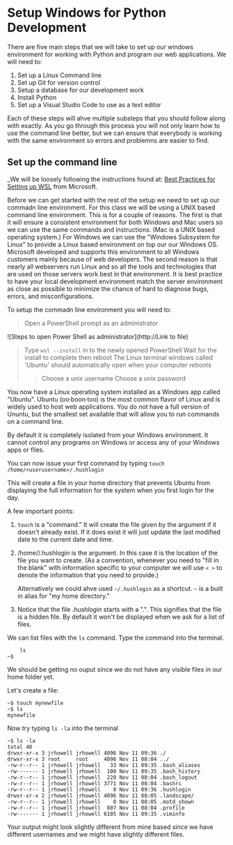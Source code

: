 # Setup Windows for Python Development

There are five main steps that we will take to set up our windows environment for working with Python and program our web applications.  We will need to:

1. Set up a Linux Command line
2. Set up Git for version control
3. Setup a database for our development work
4. Install Python
5. Set up a Visual Studio Code to use as a text editor

Each of these steps will ahve multiple substeps that you should follow along with exactly.  As you go through this process you will not only learn how to use the command line better, but we can ensure that everybody is working with the same environment so errors and problemns are easier to find.

## Set up the command line

_We will be loosely following the instructions found at: [Best Practices for Setting up WSL](https://docs.microsoft.com/en-us/windows/wsl/setup/environment) from Microsoft.

Before we can get started with the rest of the setup we need to set up our commadn line environment.  For this class we will be using a UNIX based command line environment.  This is for a couple of reasons.  The first is that it will ensure a consistent environment for both Windows and Mac users so we can use the same commands and instructions.  (Mac is a UNIX based operating system.)  For Windows we can use the "Windows Subsystem for Linux" to provide a Linux based environment on top our our Windows OS.  Microsoft developed and supports this environment to all Windows customers mainly because of web developers.  The second reason is that nearly all webservers run Linux and so all the tools and technologies that are used on those servers work best in that environment.  It is best practice to have your local development environment match the server environment as close as possible to minimize the chance of hard to diagnose bugs, errors, and misconfigurations.

To setup the commadn line environment you will need to:

> Open a PowerShell prompt as an administrator
	
![Steps to open Power Shell as administrator](http://Link to file)

> Type `wsl --install` in to the newly opened PowerShell
> Wait for the install to complete then reboot
> The Linux terminal windows called 'Ubuntu' should automatically open when your computer reboots
>> Choose a unix username
>> Choose a unix password

You now have a Linux operating system installed as a Windows app called "Ubuntu". Ubuntu (oo·boon·too) is the most common flavor of Linux and is widely used to host web applications.  You do not have a full version of Ununtu, but the smallest set available that will allow you to run commands on a command line.

By default it is completely isolated from your Windows environment.  It cannot control any programs on Windows or access any of your Windows apps or files.

You can now issue your first command by typing `touch /home/<userusername>/.hushlogin`
	
This will create a file in your home directory that prevents Ubuntu from displaying the full information for the system when you first login for the day.

A few important points:

1. `touch` is a "command." It will create the file given by the argument if it doesn't already exist.  If it does exist it will just update the last modified date to the current date and time.
2. /home/<username>/.hushlogin is the argument.  In this case it is the location of the file you want to create.  (As a convention, whenever you need to "fill in the blank" with information specific to your computer we will use `< >` to denote the information that you need to provide.)
	
	Alternatively we could ahve used `~/.hushlogin` as a shortcut.  `~` is a built in alias for "my home directory."
3. Notice that the file _.hushlogin_ starts with a ".".  This signifies that the file is a hidden file.  By default it won't be displayed when we ask for a list of files.

We can list files with the `ls` command. Type the command into the terminal.

```
	ls
~$
````

We should be getting no ouput since we do not have any visible files in our home folder yet.

Let's create a file:
```
~$ touch mynewfile
~$ ls
mynewfile
```

Now try typing `ls -la` into the terminal
```
~$ ls -la
total 40
drwxr-xr-x 3 jrhowell jrhowell 4096 Nov 11 09:36 ./
drwxr-xr-x 3 root     root     4096 Nov 11 08:04 ../
-rw-r--r-- 1 jrhowell jrhowell   33 Nov 11 09:35 .bash_aliases
-rw------- 1 jrhowell jrhowell  100 Nov 11 09:35 .bash_history
-rw-r--r-- 1 jrhowell jrhowell  220 Nov 11 08:04 .bash_logout
-rw-r--r-- 1 jrhowell jrhowell 3771 Nov 11 08:04 .bashrc
-rw-r--r-- 1 jrhowell jrhowell    0 Nov 11 09:36 .hushlogin
drwxr-xr-x 2 jrhowell jrhowell 4096 Nov 11 08:05 .landscape/
-rw-r--r-- 1 jrhowell jrhowell    0 Nov 11 08:05 .motd_shown
-rw-r--r-- 1 jrhowell jrhowell  807 Nov 11 08:04 .profile
-rw------- 1 jrhowell jrhowell 6105 Nov 11 09:35 .viminfo
```
	
Your output might look slightly different from mine based since we have different usernames and we might have slightly different files.
